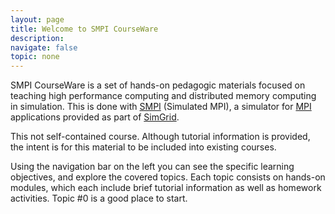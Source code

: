 ```yaml
---
layout: page
title: Welcome to SMPI CourseWare
description:
navigate: false
topic: none
---
```


<div class="ui container raised segment padded">

<p class="ui">
SMPI CourseWare is a set of hands-on pedagogic materials focused on teaching high performance computing and distributed memory computing in simulation. This is
done with
  <a href="http://simgrid.gforge.inria.fr/simgrid/latest/doc/group__SMPI__API.html">SMPI</a> (Simulated MPI),
 a simulator for <a href="http://www.mpi-forum.org/docs/docs.html">MPI</a> applications provided as part of
 <a href="http://simgrid.gforge.inria.fr">SimGrid</a>.
 </p>

<p class="ui">
This not self-contained course. Although tutorial information is provided, the intent is for this material
to be included into existing courses.
</p>

<p class="ui">
 Using the navigation bar on the left you can see the specific learning objectives,
 and explore the covered topics. Each topic consists on hands-on modules, which each
 include brief tutorial information as well as homework activities. Topic #0 is a good place to start.
</p>

</div>
